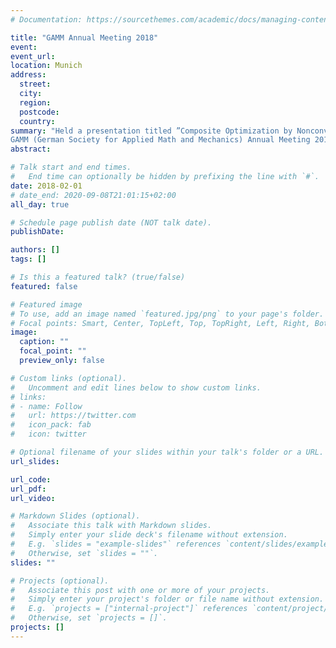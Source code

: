 ```yaml
---
# Documentation: https://sourcethemes.com/academic/docs/managing-content/

title: "GAMM Annual Meeting 2018"
event:
event_url:
location: Munich
address:
  street:
  city:
  region:
  postcode:
  country:
summary: "Held a presentation titled ”Composite Optimization by Nonconvex Majorization-Minimization” at the
GAMM (German Society for Applied Math and Mechanics) Annual Meeting 2018"
abstract:

# Talk start and end times.
#   End time can optionally be hidden by prefixing the line with `#`.
date: 2018-02-01
# date_end: 2020-09-08T21:01:15+02:00
all_day: true

# Schedule page publish date (NOT talk date).
publishDate:

authors: []
tags: []

# Is this a featured talk? (true/false)
featured: false

# Featured image
# To use, add an image named `featured.jpg/png` to your page's folder.
# Focal points: Smart, Center, TopLeft, Top, TopRight, Left, Right, BottomLeft, Bottom, BottomRight.
image:
  caption: ""
  focal_point: ""
  preview_only: false

# Custom links (optional).
#   Uncomment and edit lines below to show custom links.
# links:
# - name: Follow
#   url: https://twitter.com
#   icon_pack: fab
#   icon: twitter

# Optional filename of your slides within your talk's folder or a URL.
url_slides:

url_code:
url_pdf:
url_video:

# Markdown Slides (optional).
#   Associate this talk with Markdown slides.
#   Simply enter your slide deck's filename without extension.
#   E.g. `slides = "example-slides"` references `content/slides/example-slides.md`.
#   Otherwise, set `slides = ""`.
slides: ""

# Projects (optional).
#   Associate this post with one or more of your projects.
#   Simply enter your project's folder or file name without extension.
#   E.g. `projects = ["internal-project"]` references `content/project/deep-learning/index.md`.
#   Otherwise, set `projects = []`.
projects: []
---
```

